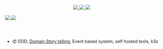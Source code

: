 <p align="center">
  <a href="https://twitter.com/jaigouk">
    <img src="https://img.shields.io/twitter/follow/jaigouk?style=for-the-badge&label=%40jaigouk&logo=twitter&logoColor=00AEFF&labelColor=black&color=7fff00">
  </a>
  <a href="https://www.linkedin.com/in/jaigouk/">
    <img src="https://img.shields.io/badge/-Jaigouk%20Kim-blue?style=for-the-badge&logo=Linkedin&logoColor=00AEFF&labelColor=black&color=black">
  </a>
  <a href="mailto:ping@jaigouk.kim">
    <img src="https://img.shields.io/badge/ping@jaigouk.kim-0078D4?style=for-the-badge&logo=Microsoft-Outlook&logoColor=00AEFF&labelColor=black&color=black">
  </a>
</p>

<a href="https://github.com/jaigouk">
  <img align="center" src="https://github-readme-stats-git-masterrstaa-rickstaa.vercel.app/api?username=jaigouk&count_private=true&show_icons=true&theme=chartreuse-dark" />
</a>
<a href="https://github.com/jaigouk">
  <img align="center" src="https://github-readme-stats-git-masterrstaa-rickstaa.vercel.app/api/top-langs/?username=jaigouk&layout=compact&theme=chartreuse-dark&langs_count=8" />
</a>

<br/><br/>

- :heart_eyes: DDD, [Domain Story telling](https://domainstorytelling.org/), Event based system, self hosted tools, k3s
